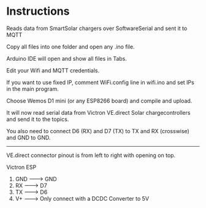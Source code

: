 # Instructions

Reads data from SmartSolar chargers over SoftwareSerial and sent it to MQTT

Copy all files into one folder and open any .ino file. 

Arduino IDE will open and show all files in Tabs.

Edit your Wifi and MQTT credentials.

If you want to use fixed IP, comment WiFi.config line in wifi.ino and set IPs in the main program.

Choose Wemos D1 mini (or any ESP8266 board) and compile and upload.

It will now read serial data from Victron VE.direct Solar chargecontrollers and send it to the topics.

You also need to connect D6 (RX) and D7 (TX) to TX and RX (crosswise) and GND to GND.

-------------------------------------------

VE.direct connector pinout is from left to right with opening on top.

Victron 	ESP

1. GND	--->	GND 
2. RX	--->	D7
3. TX	--->	D6
4. V+	--->	Only connect with a DCDC Converter to 5V